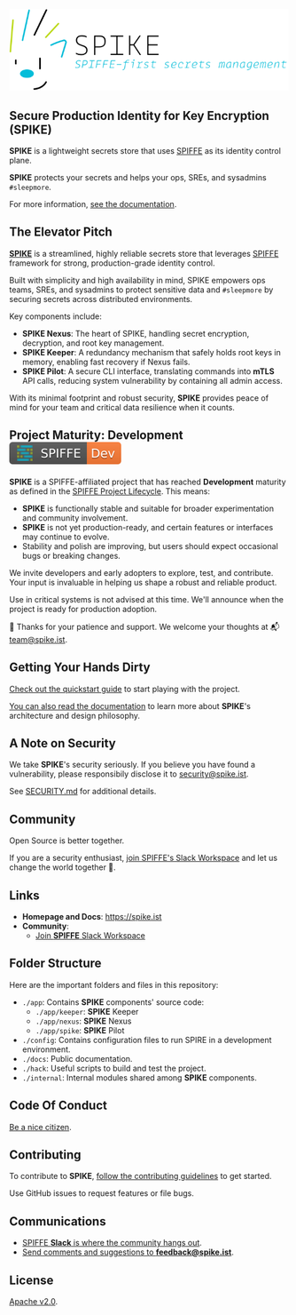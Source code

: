 ![SPIKE](assets/spike-banner-lg.png)

## Secure Production Identity for Key Encryption (SPIKE)

**SPIKE** is a lightweight secrets store that uses [SPIFFE][spiffe]
as its identity control plane.

**SPIKE** protects your secrets and helps your ops, SREs, and sysadmins
`#sleepmore`.

For more information, [see the documentation][docs].

[docs]: https://spike.ist/
[spiffe]: https://spiffe.io/

## The Elevator Pitch

[**SPIKE**][spike] is a streamlined, highly reliable secrets store that leverages 
[SPIFFE][spiffe] framework for strong, production-grade identity control. 

Built with simplicity and high availability in mind, SPIKE empowers ops teams, 
SREs, and sysadmins to protect sensitive data and `#sleepmore` by securing 
secrets across distributed environments.

Key components include:

* **SPIKE Nexus**: The heart of SPIKE, handling secret encryption, decryption, 
  and root key management.
* **SPIKE Keeper**: A redundancy mechanism that safely holds root keys in memory, 
  enabling fast recovery if Nexus fails.
* **SPIKE Pilot**: A secure CLI interface, translating commands into **mTLS** 
  API calls, reducing system vulnerability by containing all admin access.

With its minimal footprint and robust security, **SPIKE** provides peace of mind 
for your team and critical data resilience when it counts.

## Project Maturity: Development  ![Development Phase](https://github.com/spiffe/spiffe/blob/main/.img/maturity/dev.svg)

**SPIKE** is a SPIFFE-affiliated project that has reached **Development** 
maturity as defined in the [SPIFFE Project Lifecycle][lifecycle]. This means:

* **SPIKE** is functionally stable and suitable for broader experimentation and
  community involvement.
* **SPIKE** is not yet production-ready, and certain features or interfaces may
  continue to evolve.
* Stability and polish are improving, but users should expect occasional bugs or
  breaking changes.

We invite developers and early adopters to explore, test, and contribute. Your
input is invaluable in helping us shape a robust and reliable product.

Use in critical systems is not advised at this time.
We'll announce when the project is ready for production adoption.

🦔 Thanks for your patience and support. We welcome your thoughts at
📬 [team@spike.ist](mailto:team@spike.ist). 


[lifecycle]: https://github.com/spiffe/spiffe/blob/main/NEW_PROJECTS.md

## Getting Your Hands Dirty

[Check out the quickstart guide][quickstart] to start playing with the project.

[You can also read the documentation][spike] to learn more about **SPIKE**'s
architecture and design philosophy.

## A Note on Security

We take **SPIKE**'s security seriously. If you believe you have
found a vulnerability, please responsibily disclose it to 
[security@spike.ist](mailto:security@spike.ist).

See [SECURITY.md](SECURITY.md) for additional details.

## Community

Open Source is better together.

If you are a security enthusiast, [join SPIFFE's Slack Workspace][spiffe-slack]
and let us change the world together 🤘.

## Links

* **Homepage and Docs**: <https://spike.ist>
* **Community**:
    * [Join **SPIFFE** Slack Workspace][spiffe-slack]

## Folder Structure

Here are the important folders and files in this repository:

* `./app`: Contains **SPIKE** components' source code:
  * `./app/keeper`: **SPIKE** Keeper
  * `./app/nexus`: **SPIKE** Nexus
  * `./app/spike`: **SPIKE** Pilot
* `./config`: Contains configuration files to run SPIRE in a development
  environment.
* `./docs`: Public documentation.
* `./hack`: Useful scripts to build and test the project.
* `./internal`: Internal modules shared among **SPIKE** components.

## Code Of Conduct

[Be a nice citizen](CODE_OF_CONDUCT.md).

## Contributing

To contribute to **SPIKE**, [follow the contributing 
guidelines](CONTRIBUTING.md) to get started.

Use GitHub issues to request features or file bugs.

## Communications

* [SPIFFE **Slack** is where the community hangs out][spiffe-slack].
* [Send comments and suggestions to
  **feedback@spike.ist**](mailto:feedback@spike.ist).

## License

[Apache v2.0](LICENSE).

[spiffe-slack]: https://slack.spiffe.io/
[spiffe]: https://spiffe.io/
[spike]: https://spike.ist/
[quickstart]: https://spike.ist/#/quickstart
